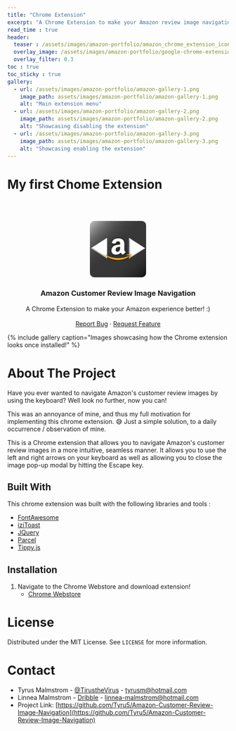 ```yaml
---
title: "Chrome Extension"
excerpt: "A Chrome Extension to make your Amazon review image navigation more fluid."
read_time : true
header:
  teaser : /assets/images/amazon-portfolio/amazon_chrome_extension_icon_128x128.png
  overlay_image: /assets/images/amazon-portfolio/google-chrome-extensions.jpg
  overlay_filter: 0.3
toc : true
toc_sticky : true
gallery:
  - url: /assets/images/amazon-portfolio/amazon-gallery-1.png
    image_path: assets/images/amazon-portfolio/amazon-gallery-1.png
    alt: "Main extension menu"
  - url: /assets/images/amazon-portfolio/amazon-gallery-2.png
    image_path: assets/images/amazon-portfolio/amazon-gallery-2.png
    alt: "Showcasing disabling the extension"
  - url: /assets/images/amazon-portfolio/amazon-gallery-3.png
    image_path: assets/images/amazon-portfolio/amazon-gallery-3.png
    alt: "Showcasing enabling the extension"
---
```


# My first Chome Extension

<br>
<br>

<p align="center">
<img width="128" height="128" src="https://github.com/Tyru5/Amazon-Customer-Image-Navigation/blob/main/assets/Amazon.Integration.Icons/Amazon.Integration.Icons/Gradiant/icon_128x128.png?raw=true">
</p>

<h3 align="center">Amazon Customer Review Image Navigation</h3>
  <p align="center">
    A Chrome Extension to make your Amazon experience better! :)
    <br />
    <br />
    <a href="https://github.com/Tyru5/Amazon-Customer-Review-Image-Navigation/issues">Report Bug</a>
    ·
    <a href="https://github.com/Tyru5/Amazon-Customer-Review-Image-Navigation/issues">Request Feature</a>
  </p>

{% include gallery caption="Images showcasing how the Chrome extension looks once installed!" %}

# About The Project
Have you ever wanted to navigate Amazon's customer review images by using the keyboard? Well look no further,
now you can! 

This was an annoyance of mine, and thus my full motivation for implementing this chrome extension. 
😅 Just a simple solution, to a daily occurrence / observation of mine. 

This is a Chrome extension that allows you to navigate Amazon's customer review images in a more
intuitive, seamless manner. It allows you to use the left and right arrows on your keyboard as well as allowing you
to close the image pop-up modal by hitting the Escape key.

## Built With
This chrome extension was built with the following libraries and tools :
* [FontAwesome](https://fontawesome.com/)
* [iziToast](https://izitoast.marcelodolza.com/)
* [JQuery](https://jquery.com)
* [Parcel](https://parceljs.org/)
* [Tippy.js](https://atomiks.github.io/tippyjs/)

## Installation
1. Navigate to the Chrome Webstore and download extension!
      * [Chrome Webstore](https://chrome.google.com/webstore/detail/amazon-customer-review-im/fccjockkgecijdiogeebaefkdpkobmdo)

<!-- LICENSE -->
# License
Distributed under the MIT License. See `LICENSE` for more information.

<!-- CONTACT -->
# Contact
* Tyrus Malmstrom - [@TirustheVirus](https://twitter.com/TirustheVirus) - tyrusm@hotmail.com
* Linnea Malmstrom - [Dribble](https://dribbble.com/LinneasMaximus) - linnea-malmstrom@hotmail.com
* Project Link: [https://github.com/Tyru5/Amazon-Customer-Review-Image-Navigation](https://github.com/Tyru5/Amazon-Customer-Review-Image-Navigation)


<!-- MARKDOWN LINKS & IMAGES -->
[license-shield]: https://img.shields.io/github/license/othneildrew/Best-README-Template.svg?style=flat-square
[product-screenshot]: ./assets/Amazon.Integration.Icons/Amazon.Integration.Icons/Gradiant/icon_128x128.png